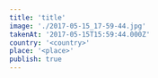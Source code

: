 ```yaml
---
title: 'title'
image: './2017-05-15_17-59-44.jpg'
takenAt: '2017-05-15T15:59:44.000Z'
country: '<country>'
place: '<place>'
publish: true
---
```

